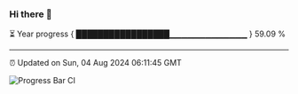 ### Hi there 👋

⏳ Year progress { █████████████████▁▁▁▁▁▁▁▁▁▁▁▁▁ } 59.09 %

---

⏰ Updated on Sun, 04 Aug 2024 06:11:45 GMT

![Progress Bar CI](https://github.com/Shyam-Makwana/GitHub-Actions-Demo/workflows/Progress%20Bar%20CI/badge.svg)
